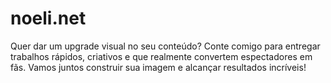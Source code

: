 # noeli.net
Quer dar um upgrade visual no seu conteúdo? Conte comigo para entregar trabalhos rápidos, criativos e que realmente convertem espectadores em fãs. Vamos juntos construir sua imagem e alcançar resultados incríveis!
